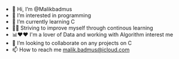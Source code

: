 - 👋 Hi, I’m @Malikbadmus
- 👀 I’m interested in programming
- 🌱 I’m currently learning C
- 🙂🧠 Striving to improve myself through continous learning
- 📊♥♥  I'm a lover of Data and working with Algorithm interest me
- 💞️ I’m looking to collaborate on any projects on C
- 📫 How to reach me malik.badmus@icloud.com


<!---
Malikbadmus/Malikbadmus is a ✨ special ✨ repository because its `README.md` (this file) appears on your GitHub profile.
You can click the Preview link to take a look at your changes.
--->
